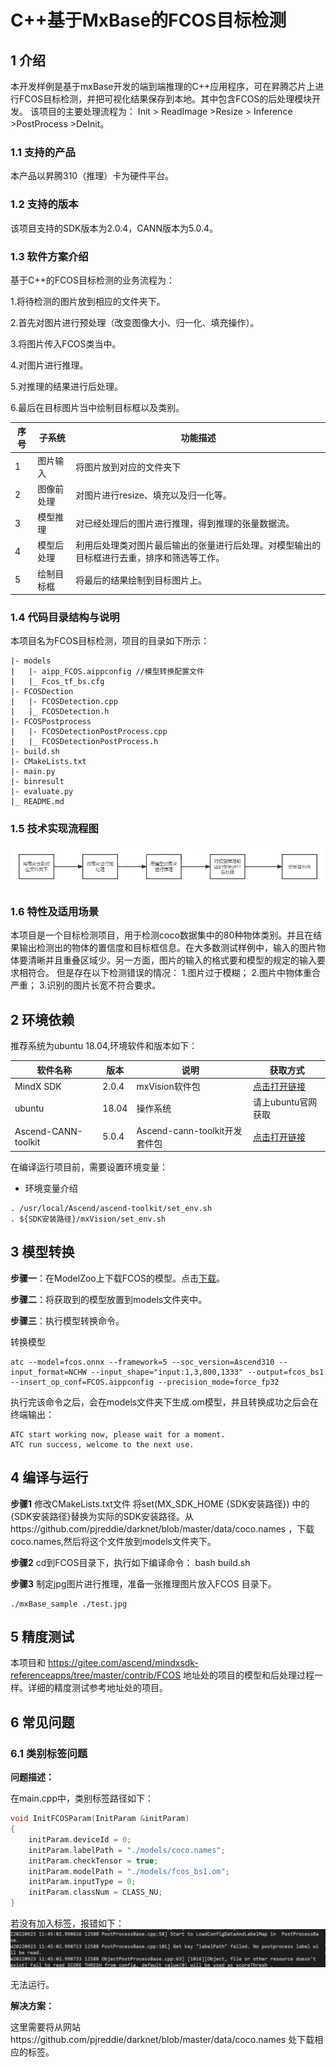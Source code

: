 # C++基于MxBase的FCOS目标检测

## 1 介绍
本开发样例是基于mxBase开发的端到端推理的C++应用程序，可在昇腾芯片上进行FCOS目标检测，并把可视化结果保存到本地。其中包含FCOS的后处理模块开发。 该项目的主要处理流程为： Init > ReadImage >Resize > Inference >PostProcess >DeInit。

### 1.1 支持的产品

本产品以昇腾310（推理）卡为硬件平台。

### 1.2 支持的版本

该项目支持的SDK版本为2.0.4，CANN版本为5.0.4。

### 1.3 软件方案介绍

基于C++的FCOS目标检测的业务流程为：

1.将待检测的图片放到相应的文件夹下。

2.首先对图片进行预处理（改变图像大小、归一化、填充操作）。

3.将图片传入FCOS类当中。

4.对图片进行推理。

5.对推理的结果进行后处理。

6.最后在目标图片当中绘制目标框以及类别。

| 序号 | 子系统     | 功能描述                                                                                   |
| ---- | ---------- | ------------------------------------------------------------------------------------------ |
| 1    | 图片输入   | 将图片放到对应的文件夹下                                                                   |
| 2    | 图像前处理 | 对图片进行resize、填充以及归一化等。                                                       |
| 3    | 模型推理   | 对已经处理后的图片进行推理，得到推理的张量数据流。                                         |
| 4    | 模型后处理 | 利用后处理类对图片最后输出的张量进行后处理。对模型输出的目标框进行去重，排序和筛选等工作。 |
| 5    | 绘制目标框 | 将最后的结果绘制到目标图片上。                                                             |

### 1.4 代码目录结构与说明

本项目名为FCOS目标检测，项目的目录如下所示：

```
|- models
|	|- aipp_FCOS.aippconfig	//模型转换配置文件
|	|_ Fcos_tf_bs.cfg
|- FCOSDection
|	|- FCOSDetection.cpp
|	|_ FCOSDetection.h
|- FCOSPostprocess
|	|- FCOSDetectionPostProcess.cpp
|	|_ FCOSDetectionPostProcess.h
|- build.sh
|- CMakeLists.txt
|- main.py
|- binresult
|- evaluate.py
|_ README.md
```

### 1.5 技术实现流程图

![avatar](./image/image1.png)

### 1.6 特性及适用场景
本项目是一个目标检测项目，用于检测coco数据集中的80种物体类别。并且在结果输出检测出的物体的置信度和目标框信息。在大多数测试样例中，输入的图片物体要清晰并且重叠区域少。另一方面，图片的输入的格式要和模型的规定的输入要求相符合。
但是存在以下检测错误的情况：
1.图片过于模糊；
2.图片中物体重合严重；
3.识别的图片长宽不符合要求。


## 2 环境依赖
推荐系统为ubuntu 18.04,环境软件和版本如下：

| 软件名称            | 版本  | 说明                          | 获取方式                                                          |
| ------------------- | ----- | ----------------------------- | ----------------------------------------------------------------- |
| MindX SDK           | 2.0.4 | mxVision软件包                | [点击打开链接](https://www.hiascend.com/software/Mindx-sdk)       |
| ubuntu              | 18.04 | 操作系统                      | 请上ubuntu官网获取                                                |
| Ascend-CANN-toolkit | 5.0.4 | Ascend-cann-toolkit开发套件包 | [点击打开链接](https://www.hiascend.com/software/cann/commercial) |

在编译运行项目前，需要设置环境变量：

- 环境变量介绍

```
. /usr/local/Ascend/ascend-toolkit/set_env.sh
. ${SDK安装路径}/mxVision/set_env.sh
```
## 3 模型转换

**步骤一**：在ModelZoo上下载FCOS的模型。点击[下载](https://www.hiascend.com/zh/software/modelzoo/models/detail/1/6fcc4747a48245d29351c26cd052dd13)。

**步骤二**：将获取到的模型放置到models文件夹中。

**步骤三**：执行模型转换命令。

转换模型

```
atc --model=fcos.onnx --framework=5 --soc_version=Ascend310 --input_format=NCHW --input_shape="input:1,3,800,1333" --output=fcos_bs1 --insert_op_conf=FCOS.aippconfig --precision_mode=force_fp32
```

执行完该命令之后，会在models文件夹下生成.om模型，并且转换成功之后会在终端输出：

```
ATC start working now, please wait for a moment.
ATC run success, welcome to the next use.
```

## 4 编译与运行
**步骤1** 修改CMakeLists.txt文件 将set(MX_SDK_HOME {SDK安装路径}) 中的{SDK安装路径}替换为实际的SDK安装路径。从https://github.com/pjreddie/darknet/blob/master/data/coco.names  ，下载coco.names,然后将这个文件放到models文件夹下。

**步骤2** cd到FCOS目录下，执行如下编译命令： bash build.sh

**步骤3** 制定jpg图片进行推理，准备一张推理图片放入FCOS 目录下。

```
./mxBase_sample ./test.jpg
```


## 5 精度测试
本项目和 https://gitee.com/ascend/mindxsdk-referenceapps/tree/master/contrib/FCOS 地址处的项目的模型和后处理过程一样。详细的精度测试参考地址处的项目。
## 6 常见问题

### 6.1 类别标签问题

**问题描述：**

在main.cpp中，类别标签路径如下：

```c++
void InitFCOSParam(InitParam &initParam)
{
    initParam.deviceId = 0;
    initParam.labelPath = "./models/coco.names";
    initParam.checkTensor = true;
    initParam.modelPath = "./models/fcos_bs1.om";
    initParam.inputType = 0;
    initParam.classNum = CLASS_NU;
}
```

若没有加入标签，报错如下：
![avatar](image/image3.png)

无法运行。

**解决方案：**

这里需要将从网站https://github.com/pjreddie/darknet/blob/master/data/coco.names  处下载相应的标签。
